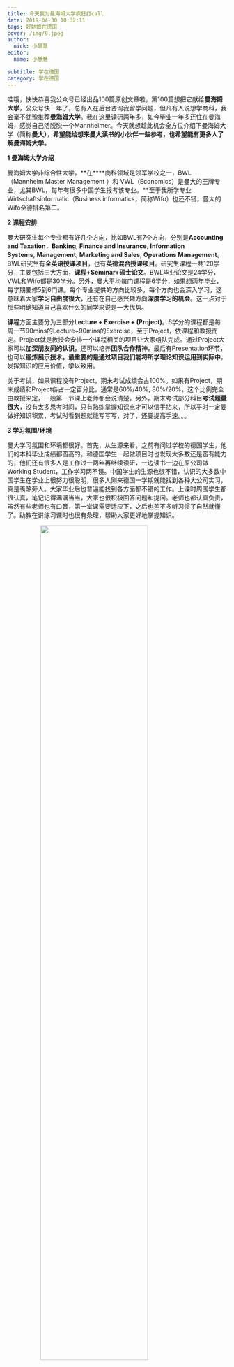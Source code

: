 ```yaml
---
title: 今天我为曼海姆大学疯狂打call
date: 2019-04-30 10:32:11
tags: 好姑娘在德国
cover: /img/9.jpeg
author: 
  nick: 小慧慧
editor:
  name: 小慧慧

subtitle: 学在德国
category: 学在德国
---
```


哇哦，快快恭喜我公众号已经出品100篇原创文章啦，第100篇想把它献给**曼海姆大学**，公众号快一年了，总有人在后台咨询我留学问题，但凡有人说想学商科，我会毫不犹豫推荐**曼海姆大学**。我在这里读研两年多，如今毕业一年多还住在曼海姆，感觉自己活脱脱一个Mannheimer。今天就想趁此机会全方位介绍下曼海姆大学（简称**曼大）**，**希望能给想来曼大读书的小伙伴一些参考，也希望能有更多人了解曼海姆大学。**


**1 曼海姆大学介绍**

曼海姆大学非综合性大学，**在****商科领域是领军学校之一，BWL（Mannheim Master Management ）和 VWL（Economics）是曼大的王牌专业，尤其BWL，每年有很多中国学生报考该专业。**至于我所学专业Wirtschaftsinformatic（Business informatics，简称Wifo）也还不错，曼大的Wifo全德排名第二。

  

**2 课程安排**

曼大研究生每个专业都有好几个方向，比如BWL有7个方向，分别是**Accounting and Taxation**，**Banking**, **Finance and Insurance**, **Information Systems**, **Management**, **Marketing and Sales**, **Operations Management**。BWL研究生有**全英语授课项目**，也有**英德混合授课项目**。研究生课程一共120学分，主要包括三大方面，**课程+Seminar+硕士论文**。BWL毕业论文是24学分，VWL和Wifo都是30学分。另外，曼大平均每门课程是6学分，如果想两年毕业，每学期要修5到6门课。每个专业提供的方向比较多，每个方向也会深入学习，这意味着大家**学习自由度很大**，还有在自己感兴趣方向**深度学习的机会**。这一点对于那些明确知道自己喜欢什么的同学来说是一大优势。

  

**课程**方面主要分为三部分**Lecture + Exercise + (Project)**。6学分的课程都是每周一节90mins的Lecture+90mins的Exercise，至于Project，依课程和教授而定。Project就是教授会安排一个课程相关的项目让大家组队完成。通过Project大家可以**加深朋友间的认识**，还可以培养**团队合作精神**，最后有Presentation环节，也可以**锻炼展示技术。**最重要的是通过项目我们能将**所学理论知识运用到实际中**，发挥知识的应用价值，学以致用。
  

关于考试，如果课程没有Project，期末考试成绩会占100%。如果有Project，期末成绩和Project各占一定百分比，通常是60%/40%, 80%/20%，这个比例完全由教授来定，一般第一节课上老师都会说清楚。另外，期末考试部分科目**考试题量很大**，没有太多思考时间，只有熟练掌握知识点才可以信手拈来，所以平时一定要做好知识积累，考试时看到题就能写写写，对了，还要提高手速。。。

  



**3 学习氛围/环境**

  

曼大学习氛围和环境都很好。首先，从生源来看，之前有问过学校的德国学生，他们的本科毕业成绩都蛮高的。和德国学生一起做项目时也发现大多数还是蛮有能力的，他们还有很多人是工作过一两年再继续读研，一边读书一边在原公司做Working Student，工作学习两不误。中国学生的生源也很不错，认识的大多数中国学生在学业上很努力很聪明，很多人刚来德国一学期就能找到各种大公司实习，真是羡煞旁人。大家毕业后也普遍能找到各方面都不错的工作。上课时周围学生都很认真，笔记记得满满当当，大家也很积极回答问题和提问。老师也都认真负责，虽然有些老师也有口音，第一堂课需要适应下，之后也差不多听习惯了自然就懂了。助教在讲练习课时也很有条理，帮助大家更好地掌握知识。

<img src="https://mmbiz.qpic.cn/mmbiz_jpg/rW3MWnUicJ7eUuibqmyQzBWxjmibZpkicfmib2hYlM98zqnzEQYa0ia0bSiax2k04W66kDDrbtDribVOjaTGBJficiaNHT5g/640?wx_fmt=jpeg"  style=" display: block; margin: 0 auto; width: 70%; height: 70%;" />



其次，学校有个“Studium Generalle”组织，每学期会提供很多**免费课程**，比如**语言类课程**，有德语课，法语课等很多种语言。还会提供一些**IT相关的技术课**，比如我之前去上过SPSS实践课，上完后还会发一个证书（虽然并没有什么大用）。下面曼大“Studium Generalle”官网上提供的免费课程列表。


<img src="https://mmbiz.qpic.cn/mmbiz_png/rW3MWnUicJ7e9ZCkLVELbj0pA4d7akdzGK5ibeQsLA7kpx4OcJVHWwULCnYhMCVVJIpjvvcrI4aA30AnzZuKN0Xg/640?wx_fmt=png"  style=" display: block; margin: 0 auto; width: 70%; height: 70%;" />


不得不说**曼大和很多企业联系都非常紧密**，BWL专业常常会收到学校发的各种企业参观项目，有学校组织的，有教授在上某一门课上组织大家去参观，也有International office组织，总之真的有很多机会去实地参观，了解企业文化，了解最新技术。  

  

最后，曼大大概有4个图书馆，分别坐落在不同地方，提供了相当好的学习环境，学校有规定冬天进图书馆是不能穿外套带零食，只能寄存在楼下柜子里，吃的可以悄悄带上楼，不要被管事小哥哥发现就好。最令人欣慰的是**图书馆夏天有空调！**对，你没有看错是空调，空调这种东西在德国是多么的难能可贵，记得有一年暑假曼海姆30度高温持续好几天，多亏图书馆有空调，让我在暑期有了去图书馆学习的动力！还有，BWL图书馆有多媒体区域，大家可以在那讨论（聊天），都是独间的小房子，超棒的，因为图书馆，我爱上了学习。

<img src="https://mmbiz.qpic.cn/mmbiz_jpg/rW3MWnUicJ7eUuibqmyQzBWxjmibZpkicfmibqZGOE4JV8azKXzSEwGBsurczRSZyIz0AQvwMalrouBukYWCVcPnGnA/640?wx_fmt=jpeg"  style=" display: block; margin: 0 auto; width: 70%; height: 70%;" />


<img src="https://mmbiz.qpic.cn/mmbiz_jpg/rW3MWnUicJ7eUuibqmyQzBWxjmibZpkicfmibPicU3NJvnKFGwSoHb0wKLjNbU2g5n6Q0QSIY62iaDS2CSRb7M0INI5kg/640?wx_fmt=jpeg"  style=" display: block; margin: 0 auto; width: 70%; height: 70%;" />
 



**4 就业机会**

  
讲真的，不吹嘘，曼海姆大学在德国企业/社会上的认可度蛮高的呢。毕竟我们学校真的很重视经管专业，也和各个企业有密切合作，下图是在我校官网上找到的，麦肯锡，KPMG, BASF，ROCHE等公司都和曼大有合作。


<img src="https://mmbiz.qpic.cn/mmbiz_png/rW3MWnUicJ7e9ZCkLVELbj0pA4d7akdzGYib5YdxZB4BicE6aUibdP3LfIibJVdF7iaFCRUBp9hyibbQYLT0Rh9SqpATQ/640?wx_fmt=png"  style=" display: block; margin: 0 auto; width: 70%; height: 70%;" />
   

曼大WIFO专业有两门课还是SAP的人授课的，我们也经常有去SAP，BASF等企业参观的workshop，记得之前就有个巴基斯坦的同学说他就是当时去参加Workshop时问工作人员有没有实习职位，然后留了联系方式，他发了简历，后来拿到实习了。


另外，每年4，5月份学校也有Career Fair，有不少企业会来我校招聘。学校里的教授有在企业做项目，时不时也会给大家发一下招聘/实习相关信息。另外，不得不说曼海姆这个城市在找实习方面也是蛮有优势的，曼海姆方圆百里有好几家大公司，比如SAP，BASF，Roche，KPMG，Freudenberg，Siemens等，找起实习来相当方便。

  

**5 课外活动安排**

  

学校组织很多活动，刚开学有Orientation Session，Welcome Party，还有每年都有的Schlossfest会放烟花。这些活动让大家对曼大更加了解，也可以借此机会认识新朋友。我们学校国际学生真的很多，每年交换生也非常多，所以国际处会经常组织外出活动，记得我刚来时还跟着学校去法国斯特拉斯堡玩，认识了不少朋友。另外，学校每周四在BWL图书馆下面都有Party，可以提前买票。国际处的老师也是非常友好，只要你有问题发邮件给他们，一定是有问必答，很热情，极大提高了我们的“用户体验感”。


<img src="https://mmbiz.qpic.cn/mmbiz_jpg/rW3MWnUicJ7eUuibqmyQzBWxjmibZpkicfmibVn1bic0WK7OnmSlxicPTSaRBu5o9YPGYWFJkOuHeNjiciaTcaPwaezWCdQ/640?wx_fmt=jpeg"  style=" display: block; margin: 0 auto; width: 70%; height: 70%;" />
   
<img src="https://mmbiz.qpic.cn/mmbiz_jpg/rW3MWnUicJ7eUuibqmyQzBWxjmibZpkicfmibVYSbQBpumCABndV7nSdmy0cFvtl2IJBibXVGmSRKneIf9HSE2YwE54g/640?wx_fmt=jpeg"  style=" display: block; margin: 0 auto; width: 70%; height: 70%;" />


除了上面提到的学校组织的各式各样活动，学校还有一个Sportprogram，里面提供了很多超有意思的体育项目，**有些免费，有些只收取很低的费用**。比如羽毛球，网球，篮球，芭蕾舞，瑜伽，**潜水，学帆船**，每周还要徒步活动，各种各样，我当年是这个Sport Program的重度使用者。极力向大家推荐。

  

**6 其他**

曼大还有很多出国交流项目，据说BWL本科出国交流半年是必须的，研究生都是自愿的，像我们WIFO专业有去美国，日本，加拿大一些大学的交换项目，一般都是在第三/四学期出去交换，刚入学的第一学期就要申请，感觉是个很不错的机会。另外，BWL还有双学位项目（Double Degree），名额不是很多，竞争蛮激烈，在德国读一年，再去另外一个国家读一年，毕业时可以拿两个大学的学位证明。

  

曼大有两个食堂，一个比较普通，提供早饭（以前是没有的）和午饭，午饭一般有三个选项，价格便宜，3-5欧，不是特别美味，勉强能吃吧，总之我对曼大食堂的印象就是**太咸**。食堂环境还是很不错的。还有另外一个食堂，提供午饭和晚饭，晚上会开蛮久，价格稍微贵一些，环境很好，很多人晚上会去那喝咖啡聊天。


<img src="https://mmbiz.qpic.cn/mmbiz_jpg/rW3MWnUicJ7e9ZCkLVELbj0pA4d7akdzGGmgibQ49nicdxVicUPT8nFTE9WkEFlLJE2iahrZmYvwPkCqNyHGWRUp03Q/640?wx_fmt=jpeg"  style=" display: block; margin: 0 auto; width: 70%; height: 70%;" />
  

至于曼海姆这个城市，现在也是越来越优秀了，前段时间刚开了一家很大的亚超而且就在市中心，非常方便，造福了一大批曼海姆中国人。难能可贵的是最近还又开了两家奶茶店，令人惊喜的是竟然有脏脏茶，虽然比不上在香港拍了一小时队的“鹿角巷”，但也算美味，表示非常知足。


<img src="https://mmbiz.qpic.cn/mmbiz_jpg/rW3MWnUicJ7e9ZCkLVELbj0pA4d7akdzGRwBpt1RM6ia5IDoicQYkMMqVktbkXG6ibUhwJP3t6XtgPkibGMxdfrdZdg/640?wx_fmt=jpeg"  style=" display: block; margin: 0 auto; width: 70%; height: 70%;" />
  
  

曼海姆大学全方位介绍就先到这了，不知不觉就码了3000多字，倘若不是真爱，哪来这么多字来描述，还生怕漏了什么。哦，对了，唯一美中不足的是曼大从去年开始收学费了，每学期1500欧。**但即使如此****表示不接受对曼大的**任何**负面评价，欢迎各位曼大童鞋将此文分享出去，让大家更了解我们学校哦，也欢迎各位学弟学妹报考我校。**曼海姆大学，值得你拥有**！**最近想出一个在XXX大学读书是种什么体验系列，欢迎大家来投稿介绍自己的大学，让更多人了解你的大学哦。
